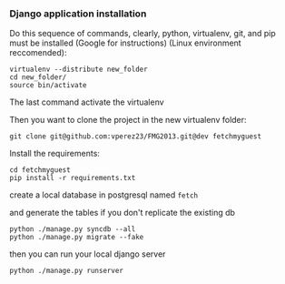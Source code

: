 ### Django application installation


Do this sequence of commands, clearly, python, virtualenv, git, and pip must be installed (Google for instructions) (Linux environment reccomended):
	
	virtualenv --distribute new_folder
	cd new_folder/
	source bin/activate 
	
The last command activate the virtualenv

Then you want to clone the project in the new virtualenv folder:

	git clone git@github.com:vperez23/FMG2013.git@dev fetchmyguest
	
Install the requirements:

	cd fetchmyguest
	pip install -r requirements.txt
	
	
create a local database in postgresql named `fetch`

and generate the tables if you don't replicate the existing db

	python ./manage.py syncdb --all
	python ./manage.py migrate --fake

then you can run your local django server

	python ./manage.py runserver
	
	
